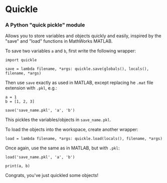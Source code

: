 # Quickle

### A Python "quick pickle" module

Allows you to store variables and objects quickly and easily, inspired by the "save" and "load" functions in MathWorks MATLAB.

To save two variables `a` and `b`, first write the following wrapper:
```
import quickle

save = lambda filename, *args: quickle.save(globals(), locals(), filename, *args)
```
Then use `save` exactly as used in MATLAB, except replacing he `.mat` file extension with `.pkl`, e.g.:
```
a = 1
b = [1, 2, 3]

save('save_name.pkl', 'a', 'b')
```
This pickles the variables/objects in `save_name.pkl`.

To load the objects into the workspace, create another wrapper:
```
load = lambda filename, *args: quickle.load(locals(), filename, *args)
```
Once again, use the same as in MATLAB, but with `.pkl`:
```
load('save_name.pkl', 'a', 'b')

print(a, b)
```

Congrats, you've just quickled some objects!

